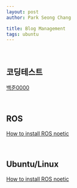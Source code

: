 ```yaml
---
layout: post
author: Park Seong Chang

title: Blog Management
tags: ubuntu
---
```

<br/>

## 코딩테스트
[백준0000](/posts/blog/code_test/2022-01-11-baekjoon_0000.html)

<br/>

## ROS
[How to install ROS noetic](/posts/blog/ros/2022-01-11-01_install_noetic.html)

<br/>

## Ubuntu/Linux
[How to install ROS noetic](/posts/blog/ubuntu/2022-01-11-01_error_apt_update.html)